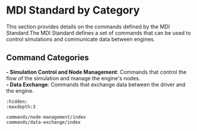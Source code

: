 # MDI Standard by Category

This section provides details on the commands defined by the MDI Standard.The MDI Standard defines a set of commands that can be used to control simulations and communicate data between engines.

## Command Categories

**- Simulation Control and Node Management**: Commands that control the flow of the simulation and manage the engine's nodes.  
**- Data Exchange**: Commands that exchange data between the driver and the engine.  


```{toctree}
:hidden:
:maxdepth:3

commands/node-management/index
commands/data-exchange/index
```
